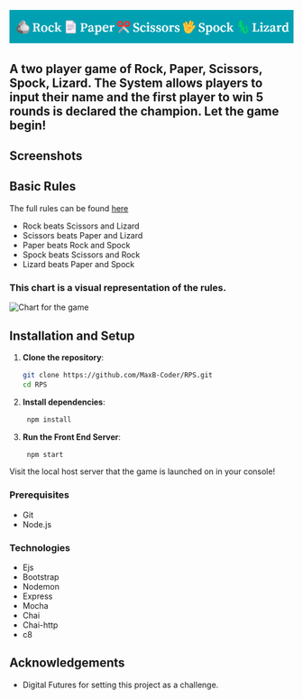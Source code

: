 ![Rock, Paper, Scissors, Spock, Lizard](./Documentation/RPS.png)

## A two player game of Rock, Paper, Scissors, Spock, Lizard. The System allows players to input their name and the first player to win 5 rounds is declared the champion. Let the game begin!

## Screenshots

## Basic Rules

The full rules can be found [here](http://en.wikipedia.org/wiki/Rock-paper-scissors-lizard-Spock)

- Rock beats Scissors and Lizard
- Scissors beats Paper and Lizard
- Paper beats Rock and Spock
- Spock beats Scissors and Rock
- Lizard beats Paper and Spock

### This chart is a visual representation of the rules.

![Chart for the game](https://static.wikia.nocookie.net/bigbangtheory/images/7/7d/RPSLS.png/revision/latest?cb=20120822205915)

## Installation and Setup

1. **Clone the repository**:

   ```bash
   git clone https://github.com/MaxB-Coder/RPS.git
   cd RPS
   ```

2. **Install dependencies**:

   ```bash
    npm install
   ```

3. **Run the Front End Server**:

   ```bash
    npm start
   ```

Visit the local host server that the game is launched on in your console!

### Prerequisites

- Git
- Node.js

### Technologies

- Ejs
- Bootstrap
- Nodemon
- Express
- Mocha
- Chai
- Chai-http
- c8

## Acknowledgements

- Digital Futures for setting this project as a challenge.
